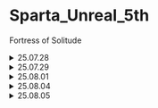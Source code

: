 # Sparta_Unreal_5th
Fortress of Solitude
 
<details>
<summary> 25.07.28 </summary>

  - To Do List
    - [ ] github 정리 및 블로그용 레포지토리 생성
    - [ ] 사전강의 C++ 언어로 게임 만들기 / 라이더 생태계 적응 
  - Today I Learned
    - 전반적인 기초 재점검
    - <details>
      <summary> endl 과 \n 사용 경고 문구 </summary>
      C++ 코드에서 다음과 같이 작성하신 경우
      cout << Name << "죽다" << endl;

      Clang-Tidy 등의 정적 분석 도구에서
      'Do not use 'std::endl' with streams; use '\n' instead [performance-avoid-endl]' 라는 경고가 나타나는 이유는
      
      _**std::endl이 줄바꿈과 함께 출력 버퍼를 강제로 flush(비우기)하기 때문입니다. 빈번한 flush는 성능 저하를 유발할 수 있습니다.**_
      

      해결 방법
      std::endl 대신 '\n' 문자 리터럴을 사용하며, 코드를 다음과 같이 변경해 주세요:

      ```cpp
      cout << Name << "죽다\n";
      ```
      '\n'은 줄바꿈만 수행하고, 강제 flush는 발생시키지 않습니다. 따라서 성능상 더 효율적입니다.

      요약
      
      << endl → << '\n'으로 변경하면 경고가 사라지고 성능이 향상됩니다.

      만약 정말로 출력 버퍼를 즉시 비워야 할 필요가 있다면 endl을 사용하세요. 대부분의 경우는 '\n'이 적합합니다.
      </details>
    ```C++
    //Actor.h
    #pragma once  // 한번만 해석한다 
    #include <string>
    using namespace std;
    
    class Actor
    {
    public:
        Actor(int hp, int ad, string name);
        void SetPosition(int position);  // 1차원 x축만 사용  *void : 함수의 기능만 실행하고 반환 값이 없다 -> 위치만 설정
        int GetPosition();             // 메소드 (멤버함수) : 함수들중에서 클래스 안에 속한 함수
        int GetHP();
        virtual void Damaged(int damage);  // 가상함수 : 상속된 자식이 새로운 내용을 재구성 할 수 있다 
        virtual void Attack(Actor* hit);  // 포인터 : 변수의 주소를 가리킨다
    /* 포인터 학습
     A 아파트
     101호 가
     102호 나
    
     B 아파트
     101호 : A아파트 101호 (주소)
     102호 : B아파트 102호 (주소)
     */
        virtual void Move(bool front);
        ~Actor();                   // ~ 소멸자 : 액터가 삭제될때 실행되는 내용 
    
    protected:    // 상속받은 자식과 부모 자신만 쓸수있다 
        string Name;        // 변수 내용
        int HP;
        int AD;
        int Position;
    };
    
    //Actor.cpp
    #include "Actor.h"
    #include <iostream>
    using namespace std;
    
    Actor::Actor(int hp, int ad, string name)   //Actor 클래스의 Actor를 구현한다 
    {
        HP = hp;
        AD = ad;
        Name = name;
        Position = 0;
    }
    
    void Actor::SetPosition(int position)
    {
        Position = position;
    }
    
    int Actor::GetPosition()
    {
        return Position;    
    }
    
    int Actor::GetHP()
    {
        return HP;
    }
    
    void Actor::Damaged(int damage)
    {
        HP -= damage;
    }
    
    void Actor::Attack(Actor* hit)
    {
        hit->Damaged(AD);        // 포인터 사용시 (*hit).Damage(AD); -> hit가 가리키고 있는 대상에게 대미지 적용
                                // 위 포인터 기능을 '->' 화살표로 간소화 
    }
    
    void Actor::Move(bool front)
    {
        if (front)
        {
            Position += 1;
        }
        else
        {
            Position -= 1;
        }
    }
    
    Actor::~Actor()
    {
        cout<<Name<<"죽다\n";
    }
    '''
</details>
    
<details>
<summary> 25.07.29 </summary>

  - To Do List
    - [ ] 조모상 ( ~ 7/31 )
    - [ ] 1-3 캐릭터와 에너미 알아보기 
  - Today I Learned
</details>

<details>
<summary> 25.08.01 </summary>

  - To Do List
    - [ ] 본캠프준비
    - [ ] 1-3 캐릭터와 에너미 알아보기 
  - Today I Learned
    - c++ 캐릭터와 에너미 구조 설계 학습 1

</details>

<details>
<summary> 25.08.04 </summary>

  - To Do List
    - [ ] 내가생각하는 개발자의 삶은?
    - [ ] 1-3 캐릭터와 에너미 알아보기 
  - Today I Learned
    - c++ 캐릭터와 에너미 구조 설계 학습 2
    - [ hicpp-multiway-paths-covered ]- 코드 경로 관련 오류
    - [포인터] - 멤버 접근 연산자 '->' 학습
    - 여러 버그가 발생 내일 튜터님께 문의
   
      <details>
      <summary> [ hicpp-multiway-paths-covered ]- 코드 경로 관련 오류 </summary>
      - 위 경고는 C++에서 switch문 또는 다중 if-else문을 사용할 때, 모든 가능한 분기(코드 경로)가 명확하게 처리되지 않아 발생합니다.   
      - 특히, switch문에 default 라벨이 없거나, if-else-if 체인에 마지막 else가 없는 경우에 뜨는 경고입니다.

      ### 왜 이 경고가 중요한가?

      * 특정 값(예: enum의 새로운 값, 입력 데이터의 예상외 값 등)이 들어왔을 때 아예 코드가 실행되지 않을 수 있으므로, 논리적 오류 또는 예기치 않은 동작의 원인이 되기 때문입니다.  
      * High Integrity C++(HICPP) 코딩 표준에서는 모든 코드 경로가 확실하게 다루어져야 한다고 권장합니다.  
      * 일부 경우는 컴파일러 자체 경고로도 전달될 수 있지만, clang-tidy의 hicpp-multiway-paths-covered 체크는 코드의 잠재적 위험을 더 엄격하게 잡아냅니다
      
      ### 해결 방법
      
      * switch문에는 항상 default 라벨을 추가하세요. 만약 실제로 아무 것도 할 필요 없다면, 명시적으로 주석을 추가합니다.
        ```C++
        switch(color)
        { 
          case RED: /* ... */ break;
          case GREEN: /* ... */ break;
          default:
            // 다른 값에 대해서는 아무 처리도 안 함
            break;
        }
        '''
      
       * if-else-if문에도 마지막 else를 추가하세요. 아무 처리도 필요 없다면 빈 블록과 주석을 넣어 의도를 명확히 하면 됩니다.
         ```C++
         if (x > 0) { /* ... */ }
         else if (x < 0) { /* ... */ }
         else { 
           // 0일 때는 특별히 할 것이 없음`
         }
         '''
       </details>

      <details>
      <summary> [포인터] - 멤버 접근 연산자 '->' 학습 </summary>
       
      ### 1. '->' 연산자란?

      * '->'는 포인터가 가리키는 객체(object)의 멤버에 접근하는 **멤버 접근 연산자(member access operator)**입니다.  
      * 즉, 포인터 변수가 어느 객체를 가리키고 있을 때, 그 객체의 멤버 함수나 멤버 변수를 사용하고자 할 때 씁니다.
       
      ### 2. 왜 쓰이는가?
       
       `Enemy* enemy;  // 'enemy'는 Enemy 객체를 가리키는 포인터 변수`  
       `enemy->GetPosition();  // enemy가 가리키는 객체의 GetPosition() 멤버 함수 호출`

      * `enemy`는 객체 자체가 아니라 **객체의 주소값을 저장하는 포인터**입니다.  
      * 포인터 변수에 대해 멤버에 접근하려면, 아래 둘 중 하나여야 합니다:  
        * 직접 객체인 경우: '.' 연산자 사용 (ex: enemy.GetPosition())  
        * 포인터인 경우: '->' 연산자 사용 (ex: enemy-\>GetPosition())

      ### 3. 내부 동작 방식
      
      * `enemy->GetPosition()`은 사실상 `(*enemy).GetPosition()`의 축약형입니다.  
      * 이것은 먼저 포인터 `enemy`가 가리키는 메모리 주소에 있는 실제 객체를 역참조(dereference)하여 `*enemy`를 얻고,  
        여기서 `GetPosition()` 멤버 함수를 호출하는 의미입니다.
      
      ### 4. '->' 연산자의 역할
      
      * 포인터 역참조 + 멤버 함수(또는 변수) 호출의 결합 
      * 포인터가 가리키는 객체의 멤버에 바로 접근 가능하게 하여 코드 가독성 향상  
      * 만약 '.' 연산자를 쓰려면 객체여야 하기 때문에, 포인터 객체의 멤버 접근에는 반드시 '->'를 써야 함
      
      ### 5. 전체 표현 분석
      
      `enemy->GetPosition() == character->GetPosition() + 1`
      
      * `enemy`와 `character`는 아마 `Enemy*`, `Character*` 같은 포인터 변수입니다.  
      * 각각 해당 객체가 저장된 메모리 주소를 저장하고 있음.  
      * `enemy->GetPosition()` 은 enemy가 가리키는 객체의 위치 값을 반환.  
      * `character->GetPosition()` 은 character가 가리키는 객체 위치 값을 반환.  
      * 후자는 1을 더해서 두 위치를 비교하는 코드.
      
      ### 6. 요약
      
      | 연산자 | 용도 | 예시 | 의미 |
      | :---- | :---- | :---- | :---- |
      | -> | 포인터가 가리키는 객체 멤버 접근 | `ptr->member` | `(*ptr).member` 와 같음 |
      | . | 객체 자체의 멤버 접근 | `obj.member` | 객체 변수 내 멤버에 접근 |
      
      결론적으로, '->'는 포인터 변수로 객체를 가리키면서 그 객체의 멤버 함수나 변수를 호출/접근할 때 사용하는 표준 C++ 연산자입니다. 이는 포인터 역참조(*)와 멤버 접근(.)를 간결하게 표현한 형태입니다.
</details>

<details>
<summary> 25.08.05 </summary>

  - To Do List
    - [ ] 새로운 레벨 구성
    - [ ] 1-3 캐릭터와 에너미 알아보기 
  - Today I Learned
    - c++ 캐릭터와 에너미 구조 설계 복습
    - 여러 버그가 발생... 아직 해결중....
   
      
</details>


      



